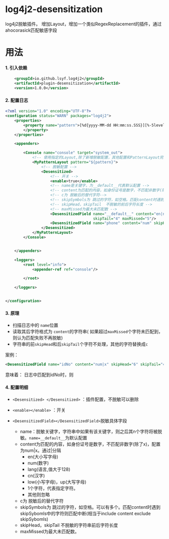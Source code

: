 # log4j2-desensitization
log4j2脱敏插件。 增加Layout，增加一个类似RegexReplacement的插件，通过ahocorasick匹配敏感字段

# 用法
#### 1. 引入依赖
```xml
    <groupId>io.github.lsyf.log4j2</groupId>
    <artifactId>plugin-desensitization</artifactId>
    <version>1.0.0</version>
```
#### 2. 配置日志
```xml
<?xml version="1.0" encoding="UTF-8"?>
<configuration status="WARN" packages="log4j2">
    <properties>
        <property name="pattern">[%d{yyyy-MM-dd HH:mm:ss.SSS}][%-5level][%thread] %logger - %msg%n
        </property>
    </properties>

    <appenders>

        <Console name="console" target="system_out">
            <!-- 使用指定的Layout,除了新增脱敏配置，其他配置和PatternLayout完全一致 -->
            <MyPatternLayout pattern="${pattern}">
                <!-- 脱敏配置 -->
                <Desensitized>
                    <!-- 开关 -->
                    <enable>true</enable>
                    <!-- name是关键字，为__default__代表默认配置 -->
                    <!-- content为匹配的内容，如身份证号是数字，不匹配非数字(除了x)，配置为num|x -->
                    <!-- c为 脱敏后的替代字符-->
                    <!-- skipSymbols为 跳过的字符，如空格。匹配content时遇到skipSybomls中的字符则匹配中断-->
                    <!-- skipHead，skipTail  不脱敏的前后字符长度 -->
                    <!-- maxMissed为最大未匹配数 -->
                    <DesensitizedField name="__default__" content="en|num" c="*" skipSymbols=" " skipHead="6"
                                       skipTail="4" maxMissed="5"/>
                    <DesensitizedField name="phone" content="num" skipHead="6" skipTail="4"/>
                </Desensitized>
            </MyPatternLayout>
        </Console>


    </appenders>

    <loggers>
        <root level="info">
            <appender-ref ref="console"/>

        </root>

    </loggers>


</configuration>
```

#### 3. 原理

- 扫描日志中的 `name`位置
- 读取其后字符格式为 `content`的字符串( 如果超过`maxMissed`个字符未匹配到，则认为匹配失败不再脱敏)
- 字符串的前`skipHead`和后`skipTail`个字符不处理，其他的字符替换成`c`

案例：

```xml
<DesensitizedField name="idNo" content="num|x" skipHead="6" skipTail="4" c="*" maxMissed="5"/>
```

意味着： 日志中匹配到idNo时，则

#### 4. 配置明细
  - `<Desensitized> </Desensitized>` ：插件配置，不脱敏可以删除

  - `<enable></enable>` ：开关

  - `<DesensitizedField></DesensitizedField>`脱敏具体字段

      - name：脱敏关键字，字符串中如果有该关键字，则之后其n个字符将被脱敏。`name=__default__`为默认配置
      - content为匹配的内容，如身份证号是数字，不匹配非数字(除了x)，配置为num|x。通过|分隔
          - en(大小写字母)
          - num(数字)
          - lang(语言,值大于128)
          - cn(汉字)
          - low(小写字母)，up(大写字母)
          - 1个字符，代表指定字符。
          - 其他则忽略
    - c为 脱敏后的替代字符
    - skipSymbols为 跳过的字符，如空格。可以有多个。匹配content时遇到skipSybomls中的字符则匹配中断(相当于include content exclude skipSybomls)
    - skipHead，skipTail  不脱敏的字符串前后字符长度
    - maxMissed为最大未匹配数。

    

 